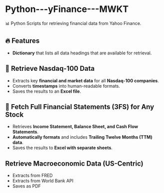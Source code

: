 # Python---yFinance---MWKT
📊 Python Scripts for retrieving financial data from Yahoo Finance.

## 🔥 Features
- **Dictionary** that lists all data headings that are available for retrieval.

## 📌 Retrieve Nasdaq-100 Data
- Extracts key **financial and market data** for all **Nasdaq-100 companies**.
- Converts **timestamps** into human-readable formats.
- Saves the results to an **Excel file**.

## 📖 Fetch Full Financial Statements (3FS) for Any Stock
- Retrieves **Income Statement, Balance Sheet, and Cash Flow Statements**.
- **Automatically formats** and includes **Trailing Twelve Months (TTM) data**.
- Saves the results to **Excel with separate sheets**.

## Retrieve  Macroeconomic Data (US-Centric)
- Extracts from FRED
- Extracts from World Bank API
- Saves as PDF
